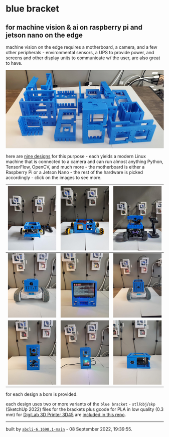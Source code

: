 # blue bracket

## for machine vision & ai on raspberry pi and jetson nano on the edge

machine vision on the edge requires a motherboard, a camera, and a few other peripherals - environmental sensors, a UPS to provide power, and screens and other display units to communicate w/ the user, are also great to have.

[![image](images/marquee.jpg)](brackets)

here are [nine designs](designs) for this purpose - each yields a modern Linux machine that is connected to a camera and can run almost anything Python, TensorFlow, OpenCV, and much more - the motherboard is either a Raspberry Pi or a Jetson Nano - the rest of the hardware is picked accordingly - click on the images to see more.

| [![image](images/blue-jetbot-1.jpg)](designs/blue-jetbot.md) | [![image](images/blue-buggy-1.jpg)](designs/blue-buggy.md) | [![image](images/blue-donkey-1.jpg)](designs/blue-donkey.md) |
| --- | --- | --- |
| [![image](images/blue1-1.jpg)](designs/blue1.md) | [![image](images/blue3-1.jpg)](designs/blue3.md) | [![image](images/blue4-1.jpg)](designs/blue4.md) |
| [![image](images/chenar-grove-1.jpg)](designs/chenar-grove.md) | [![image](images/cube-1.jpg)](designs/cube.md) | [![image](images/eye_nano-1.jpg)](designs/eye_nano.md) |

for each design a bom is provided.

each design uses two or more variants of the `blue bracket` - `stl`/`obj`/`skp` (SketchUp 2022) files for the brackets plus gcode for PLA in low quality (0.3 mm) for [DigiLab 3D Printer 3D45](https://3pitech.com/products/dremel-digilab-3d45-3d-printer) are [included in this repo](brackets).

---
built by [`abcli-6.1698.1-main`](https://github.com/kamangir/awesome-bash-cli) - 08 September 2022, 19:39:55.

